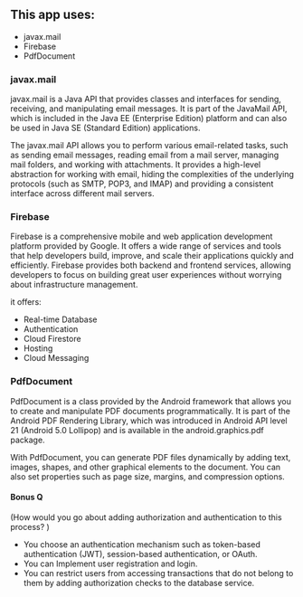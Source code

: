 ## This app uses:
- javax.mail
- Firebase
- PdfDocument


### javax.mail
javax.mail is a Java API that provides classes and interfaces for sending, receiving, and manipulating email messages. It is part of the JavaMail API, which is included in the Java EE (Enterprise Edition) platform and can also be used in Java SE (Standard Edition) applications.

The javax.mail API allows you to perform various email-related tasks, such as sending email messages, reading email from a mail server, managing mail folders, and working with attachments. It provides a high-level abstraction for working with email, hiding the complexities of the underlying protocols (such as SMTP, POP3, and IMAP) and providing a consistent interface across different mail servers.


### Firebase
Firebase is a comprehensive mobile and web application development platform provided by Google. It offers a wide range of services and tools that help developers build, improve, and scale their applications quickly and efficiently. Firebase provides both backend and frontend services, allowing developers to focus on building great user experiences without worrying about infrastructure management.

it offers: 
- Real-time Database
- Authentication
- Cloud Firestore
- Hosting
- Cloud Messaging


### PdfDocument
PdfDocument is a class provided by the Android framework that allows you to create and manipulate PDF documents programmatically. It is part of the Android PDF Rendering Library, which was introduced in Android API level 21 (Android 5.0 Lollipop) and is available in the android.graphics.pdf package.

With PdfDocument, you can generate PDF files dynamically by adding text, images, shapes, and other graphical elements to the document. You can also set properties such as page size, margins, and compression options.



#### Bonus Q
(How would you go about adding authorization and authentication to this process? )

- You choose an authentication mechanism such as token-based authentication (JWT), session-based authentication, or OAuth.
- You can Implement user registration and login.
- You can restrict users from accessing transactions that do not belong to them by adding authorization checks to the database service.
